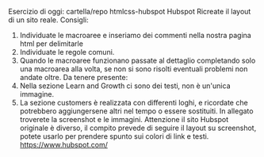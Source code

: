 Esercizio di oggi:
cartella/repo htmlcss-hubspot
Hubspot
Ricreate il layout di un sito reale.
Consigli:
1. Individuate le macroaree e inseriamo dei commenti nella nostra pagina html per delimitarle
2. Individuate le regole comuni.
3. Quando le macroaree funzionano passate al dettaglio completando solo una macroarea alla volta, se non si sono risolti eventuali problemi non andate oltre.
Da tenere presente:
1. Nella sezione Learn and Growth ci sono dei testi, non è un'unica immagine.
2. La sezione customers è realizzata con differenti loghi, e ricordate che potrebbero aggiungersene altri nel tempo o essere sostituiti.
In allegato troverete la screenshot e le immagini.
Attenzione il sito Hubspot originale è diverso, il compito prevede di seguire il layout su screenshot, potete usarlo per prendere spunto sui colori di link e testi.
https://www.hubspot.com/